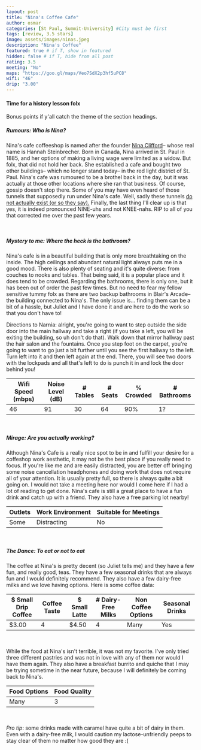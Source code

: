 ```yaml
---
layout: post
title: "Nina's Coffee Cafe"
author: osmar
categories: [St Paul, Summit-University] #City must be first
tags: [review, 3.5 stars]
image: assets/images/ninas.jpeg
description: "Nina's Coffee"
featured: true # if T, show in featured
hidden: false # if T, hide from all post
rating: 3.5
meeting: "No"
maps: "https://goo.gl/maps/Veo7SdX2p3hf5uPC8"
wifi: "46"
drip: "3.00"
---
```


<h4>Time for a history lesson folx</h4>

<p>Bonus points if y'all catch the theme of the section headings.</p>

##### Rumours: Who is Nina?

<p>Nina's cafe coffeeshop is named after the founder <a href="https://original.newsbreak.com/@the-streets-of-st-paul-1587459/2914482884419-nina-clifford-1848-1929"> Nina Clifford</a>– whose real name is Hannah Steinbrecher. Born in Canada, Nina arrived in St. Paul in 1885, and her options of making a living wage were limited as a widow. But folx, that did not hold her back. She established a cafe and bought two other buildings– which no longer stand today– in the red light district of St. Paul. Nina's cafe was rumoured to be a brothel back in the day, but it was actually at those other locations where she ran that business. Of course, gossip doesn't stop there. Some of you may have even heard of those tunnels that supposedly run under Nina's cafe. Well, sadly these tunnels <a href="https://www.joyinminnesota.com/home/the-myth-of-ninas-coffee-cafe">do not actually exist (or so they say).</a> Finally, the last thing I'll clear up is that yes, it is indeed pronounced NINE-uhs and not KNEE-nahs. RIP to all of you that corrected me over the past few years.</p>

<br>

##### Mystery to me: Where the heck is the bathroom?

<p>Nina's cafe is in a beautiful building that is only more breathtaking on the inside. The high ceilings and abundant natural light always puts me in a good mood. There is also plenty of seating and it's quite diverse: from couches to nooks and tables. That being said, it is a popular place and it does tend to be crowded. Regarding the bathrooms, there is only one, but it has been out of order the past few times. But no need to fear my fellow sensitive tummy folx as there are two backup bathrooms in Blair's Arcade– the building connected to Nina's. The only issue is... finding them can be a bit of a hassle, but Juliet and I have done it and are here to do the work so that you don't have to!</p>

<p>Directions to Narnia: alright, you're going to want to step outside the side door into the main hallway and take a right (if you take a left, you will be exiting the building, so uh don't do that). Walk down that mirror hallway past the hair salon and the fountains. Once you step foot on the carpet, you're going to want to go just a bit further until you see the first hallway to the left. Turn left into it and then left again at the end. There, you will see two doors with the lockpads and all that's left to do is punch it in and lock the door behind you!</p>

<div class="table-responsive" style="font-size:85%">
  <table class="table">
    <thead>
    <tr>
      <th scope="col">Wifi Speed (mbps)</th>
      <th scope="col">Noise Level (dB)</th>
      <th scope="col"># Tables</th>
      <th scope="col"># Seats</th>
      <th scope="col">% Crowded</th>
      <th scope="col"># Bathrooms</th>
    </tr>
  </thead>
  <tbody>
    <tr>
      <td>46</td>
      <td>91</td>
      <td>30</td>
      <td>64</td>
      <td>90%</td>
      <td>1?</td>
    </tr>
  </tbody>
  </table>
</div>
<br>

##### Mirage: Are you actually working?

<p>Although Nina's Cafe is a really nice spot to be in and fulfill your desire for a coffeshop work aesthetic, it may not be the best place if you really need to focus. If you're like me and are easily distracted, you are better off bringing some noise cancellation headphones and doing work that does not require all of your attention. It is usually pretty full, so there is always quite a bit going on. I would not take a meeting here nor would I come here if I had a lot of reading to get done. Nina's cafe is still a great place to have a fun drink and catch up with a friend. They also have a free parking lot nearby!</p>

<div class="table-responsive" style="font-size:80%">
  <table class="table">
    <thead>
    <tr>
      <th scope="col">Outlets</th>
      <th scope="col">Work Environment</th>
      <th scope="col">Suitable for Meetings</th>
    </tr>
  </thead>
  <tbody>
    <tr>
      <td>Some</td>
      <td>Distracting</td>
      <td>No</td>
    </tr>
  </tbody>
  </table>
</div>
<br>

##### The Dance: To eat or not to eat

<p>The coffee at Nina's is pretty decent (so Juliet tells me) and they have a few fun, and really good, teas. They have a few seasonal drinks that are always fun and I would definitely recommend. They also have a few dairy-free milks and we love having options. Here is some coffee data:</p>

<div class="table-responsive" style="font-size:80%">
  <table class="table">
    <thead>
    <tr>
      <th scope="col">$ Small Drip Coffee</th>
      <th scope="col">Coffee Taste</th>
      <th scope="col">$ Small Latte</th>
      <th scope="col"># Dairy-Free Milks</th>
      <th scope="col">Non Coffee Options</th>
      <th scope="col">Seasonal Drinks</th>
    </tr>
  </thead>
  <tbody>
    <tr>
      <td>$3.00</td>
      <td>4</td>
      <td>$4.50</td>
      <td>4</td>
      <td>Many</td>
      <td>Yes</td>
    </tr>
  </tbody>
  </table>
</div>
<br>

<p> While the food at Nina's isn't terrible, it was not my favorite. I've only tried three different pastries and was not in love with any of them nor would I have them again. They also have a breakfast burrito and quiche that I may be trying sometime in the near future, because I will definitely be coming back to Nina's.</p>

<div class="table-responsive" style="font-size:80%">
  <table class="table">
    <thead>
    <tr>
      <th scope="col">Food Options</th>
      <th scope="col">Food Quality</th>
    </tr>
  </thead>
  <tbody>
    <tr>
      <td>Many</td>
      <td>3</td>
    </tr>
  </tbody>
  </table>
</div>
<br>

<p> <i>Pro tip</i>: some drinks made with caramel have quite a bit of dairy in them. Even with a dairy-free milk, I would caution my lactose-unfriendly peeps to stay clear of them no matter how good they are :( </p>
